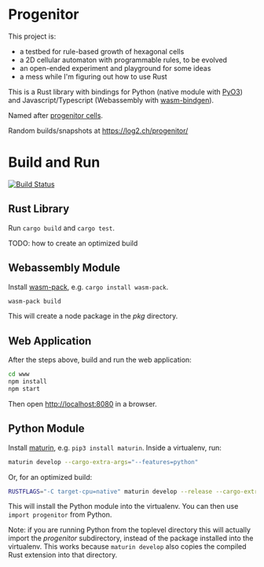 # Progenitor

This project is:

* a testbed for rule-based growth of hexagonal cells
* a 2D cellular automaton with programmable rules, to be evolved
* an open-ended experiment and playground for some ideas
* a mess while I'm figuring out how to use Rust

This is a Rust library with bindings for Python (native module with
[PyO3](https://pyo3.rs)) and Javascript/Typescript (Webassembly with
[wasm-bindgen](https://rustwasm.github.io/docs/wasm-bindgen/)).

Named after [progenitor cells](https://en.wikipedia.org/wiki/Progenitor_cell).

Random builds/snapshots at https://log2.ch/progenitor/

# Build and Run

[![Build Status](https://travis-ci.org/martinxyz/progenitor.svg?branch=master)](https://travis-ci.org/martinxyz/progenitor)

## Rust Library

Run `cargo build` and `cargo test`.

TODO: how to create an optimized build

## Webassembly Module

Install [wasm-pack](https://rustwasm.github.io/wasm-pack/), e.g. `cargo install wasm-pack`.

```bash
wasm-pack build
```

This will create a node package in the *pkg* directory.

## Web Application

After the steps above, build and run the web application:

```bash
cd www
npm install
npm start
```

Then open [http://localhost:8080](http://localhost:8080) in a browser.


## Python Module

Install [maturin](https://github.com/PyO3/maturin), e.g. `pip3 install
maturin`. Inside a virtualenv, run:

```bash
maturin develop --cargo-extra-args="--features=python"
```

Or, for an optimized build:

```bash
RUSTFLAGS="-C target-cpu=native" maturin develop --release --cargo-extra-args="--features=python"
```

This will install the Python module into the virtualenv. You can then use
`import progenitor` from Python.

Note: if you are running Python from the toplevel directory this will actually
import the *progenitor* subdirectory, instead of the package installed into the
virtualenv. This works because `maturin develop` also copies the compiled Rust
extension into that directory.
